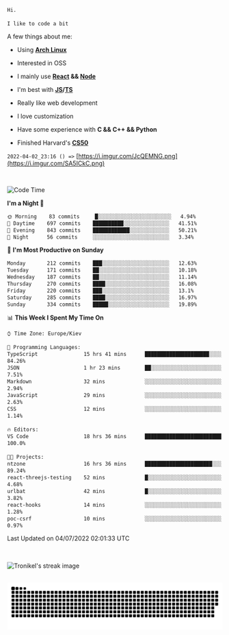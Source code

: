 ```
Hi.

I like to code a bit
```

A few things about me:

-   Using **[Arch Linux](https://archlinux.org/)**

-   Interested in OSS

-   I mainly use **[React](https://reactjs.org/) && [Node](https://nodejs.org/en/)**

-   I'm best with **[JS](https://www.javascript.com/)/[TS](https://www.typescriptlang.org/)**

-   Really like web development

-   I love customization

-   Have some experience with **C && C++ && Python**

-   Finished Harvard's **[CS50](https://cs50.harvard.edu)**

`2022-04-02_23:16 () =>` [https://i.imgur.com/JcQEMNG.png](https://i.imgur.com/SA5ICkC.png)

<br>

<!--START_SECTION:waka-->
![Code Time](http://img.shields.io/badge/Code%20Time-0%20secs-blue)

**I'm a Night 🦉** 

```text
🌞 Morning    83 commits     █░░░░░░░░░░░░░░░░░░░░░░░░   4.94% 
🌆 Daytime    697 commits    ██████████░░░░░░░░░░░░░░░   41.51% 
🌃 Evening    843 commits    ████████████░░░░░░░░░░░░░   50.21% 
🌙 Night      56 commits     ░░░░░░░░░░░░░░░░░░░░░░░░░   3.34%

```
📅 **I'm Most Productive on Sunday** 

```text
Monday       212 commits    ███░░░░░░░░░░░░░░░░░░░░░░   12.63% 
Tuesday      171 commits    ██░░░░░░░░░░░░░░░░░░░░░░░   10.18% 
Wednesday    187 commits    ██░░░░░░░░░░░░░░░░░░░░░░░   11.14% 
Thursday     270 commits    ████░░░░░░░░░░░░░░░░░░░░░   16.08% 
Friday       220 commits    ███░░░░░░░░░░░░░░░░░░░░░░   13.1% 
Saturday     285 commits    ████░░░░░░░░░░░░░░░░░░░░░   16.97% 
Sunday       334 commits    █████░░░░░░░░░░░░░░░░░░░░   19.89%

```


📊 **This Week I Spent My Time On** 

```text
⌚︎ Time Zone: Europe/Kiev

💬 Programming Languages: 
TypeScript               15 hrs 41 mins      █████████████████████░░░░   84.26% 
JSON                     1 hr 23 mins        ██░░░░░░░░░░░░░░░░░░░░░░░   7.51% 
Markdown                 32 mins             ░░░░░░░░░░░░░░░░░░░░░░░░░   2.94% 
JavaScript               29 mins             ░░░░░░░░░░░░░░░░░░░░░░░░░   2.63% 
CSS                      12 mins             ░░░░░░░░░░░░░░░░░░░░░░░░░   1.14%

🔥 Editors: 
VS Code                  18 hrs 36 mins      █████████████████████████   100.0%

🐱‍💻 Projects: 
ntzone                   16 hrs 36 mins      ██████████████████████░░░   89.24% 
react-threejs-testing    52 mins             █░░░░░░░░░░░░░░░░░░░░░░░░   4.68% 
urlbat                   42 mins             █░░░░░░░░░░░░░░░░░░░░░░░░   3.82% 
react-hooks              14 mins             ░░░░░░░░░░░░░░░░░░░░░░░░░   1.28% 
poc-csrf                 10 mins             ░░░░░░░░░░░░░░░░░░░░░░░░░   0.97%

```


 Last Updated on 04/07/2022 02:01:33 UTC
<!--END_SECTION:waka-->

<br>

<p><img align="center" src="https://github-readme-streak-stats.herokuapp.com/?user=Tronikelis&theme=dark" alt="Tronikel's streak image" /></p>

<br>

<img title="" src="https://raw.githubusercontent.com/Tronikelis/Tronikelis/output/github-contribution-grid-snake.svg" alt="very cool snake thingey" data-align="left">
